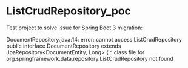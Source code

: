 # ListCrudRepository_poc

Test project to solve issue for Spring Boot 3 migration:

DocumentRepository.java:14: error: cannot access ListCrudRepository
public interface DocumentRepository extends JpaRepository<DocumentEntity, Long> {
                                                      ^
  class file for org.springframework.data.repository.ListCrudRepository not found
